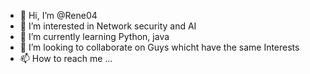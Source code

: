 - 👋 Hi, I’m @Rene04
- 👀 I’m interested in Network security and AI
- 🌱 I’m currently learning Python, java 
- 💞️ I’m looking to collaborate on Guys whicht have the same Interests 
- 📫 How to reach me ...

<!---
Rene04/Rene04 is a ✨ special ✨ repository because its `README.md` (this file) appears on your GitHub profile.
You can click the Preview link to take a look at your changes.
--->
